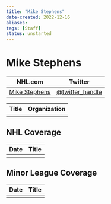 ```yaml
---
title: "Mike Stephens"
date-created: 2022-12-16
aliases: 
tags: [Staff]
status: unstarted
---
```


# Mike Stephens

| NHL.com | Twitter |
| ------- | ------- |
| [Mike Stephens]() | [@twitter_handle](https://twitter.com/)

| Title | Organization |
| ----- | ------------ |
|       |              |



## NHL  Coverage
| Date | Title |
| ---- | ----- |
|      |       |



## Minor League Coverage
| Date | Title |
| ---- | ----- |
|      |       |


